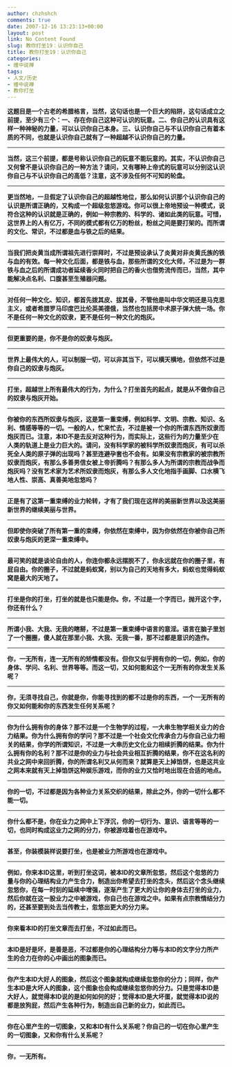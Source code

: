 ```yaml
---
author: chzhshch
comments: true
date: 2007-12-16 13:23:13+00:00
layout: post
link: No Content Found
slug: 教你打坐19：认识你自己
title: 教你打坐19：认识你自己
categories:
- 缠中说禅
tags:
- 人文/历史
- 缠中说禅
- 教你打坐
---
```


			

**这题目是一个古老的希腊格言，当然，这句话也是一个巨大的陷阱，这句话成立之前提，至少有三个：一、存在你自己这种可认识的玩意。二、你自己的认识具有这样一种神秘的力量，可以认识你自己本身。三、认识你自己与不认识你自己有着本质的不同，也就是认识你自己就有了一种超越不认识你自己的力量。**

** **

**当然，这三个前提，都是号称认识你自己的玩意不能玩意的。其实，不认识你自己又何曾不是认识你自己的一种方法？请问，又有哪种上帝式的玩意可以分别这认识你自己与不认识你自己的高低？注意，这不涉及任何不可知的轮盘。**

** **

**更当然地，一旦假定了认识你自己的超越性地位，那么如何认识那个认识你自己的认识是所谓正确的，又构成一个超级忽悠游戏。你可以很上帝地预设一种模式，说符合这种的认识就是正确的，例如一种宗教的、科学的、诸如此类的玩意。可惜，这世界上的人有亿万，不同的模式都有亿万的粉丝，粉丝之间是要打架的。而所谓的文化、常识，不过都是血与铁之后的结果。**

** **

**当我们把炎黄当成所谓祖先进行崇拜时，不过是预设承认了炎黄对非炎黄氏族的铁与血的有效。每一种文化后面，都是铁与血，那些所谓的文化大师，不过是为一群铁与血之后的所谓成功者延续香火同时把自己的香火也借势流传而已，当然，其中能解决点名利、口腹甚至生殖器问题。**

** **

**对任何一种文化、知识，都首先拨其皮、拔其骨，不管他是叫中华文明还是马克思主义，或者希腊罗马印度巴比伦英美德俄，当然也包括房中术原子弹大统一场。你不是任何一种文化的奴隶，更不是任何一种文化的炮灰。**

** **

**但更重要的是，你不是你的奴隶与炮灰。**

** **

**世界上最伟大的人，可以制服一切，可以非其当下，可以横天横地，但依然不过是你自己的奴隶与炮灰。**

** **

**打坐，超越世上所有最伟大的行为，为什么？打坐首先的起点，就是从不做你自己的奴隶与炮灰开始。**

** **

**你被你的东西所奴隶与炮灰，这是第一重束缚，例如科学、文明、宗教、知识、名利、情感等等的一切。一般的人，忙来忙去，不过是被一个你的所谓东西所奴隶而炮灰而已。注意，本ID不是去反对这种行为，而实际上，这些行为的力量至少在人类的轨道上是业力巨大的。请问，没有科学家的被科学所奴隶而炮灰，有可以杀死全人类的原子弹的出现吗？甚至连避孕套也不会有。如果没有宗教家的被宗教所奴隶而炮灰，有那么多善男信女被上帝折腾吗？有那么多人为所谓的宗教而战争而炮灰吗？没有艺术家为艺术所奴隶而炮灰，有那么多人文化地指手画脚、口水横飞地人性、崇高、真善美地忽悠吗？**

** **

**正是有了这第一重束缚的业力轮转，才有了我们现在这样的美丽新世界以及这美丽新世界的继续美丽与世界。**

** **

**但即使你突破了所有第一重的束缚，你依然在束缚中，因为你依然在你被你自己所奴隶与炮灰的更深一重束缚中。**

** **

**最可笑的就是谈论自由的人，你连你都永远摆脱不了，你永远就在你的圈子里，有屁自由。你的圈子，不过就是蚂蚁窝，别以为自己的天地有多大，蚂蚁也觉得蚂蚁窝是最大的天地了。**

** **

**打坐是你的打坐，打坐的就是也只能是你。你，不过是一个字而已，抛开这个字，你还有什么？**

** **

**所谓小我、大我、无我的瞎掰，不过是第一重束缚中语言的意淫。语言在脑子里划了一个圈圈，傻人就在那里小我、大我、无我一番，那不过都是意识的造作。**

** **

**你，一无所有，连一无所有的矫情都没有。但你又似乎拥有你的一切，例如，你的身体、学问、名利、世界等等。而这一切，又如何能和这个一无所有的你发生关系呢？**

** **

**你，无须寻找自己，你就是你，你能寻找到的都不过是你的东西，一个一无所有的你又如何能和你的东西发生任何关系呢？**

** **

**你为什么拥有你的身体？那不过是一个生物学的过程，一大串生物学相关业力的合力结果。你为什么拥有你的学问？那不过是一个社会文化传承合力与你自己业力相关的结果，你学的所谓知识，不过是一大串历史文化业力相续折腾的结果。你为什么拥有你的名利？那不过是你的业力与社会共业相互折腾的结果，你不在这名利的共业之网中来回折腾，你的所谓名利又从何而来？就算是天上掉馅饼，也是这共业之网本来就有天上掉馅饼这种娱乐游戏，而你的业力又恰时地出现在合适的地点。**

** **

**你的一切，不过都是因为各种业力关系交织的结果，除此之外，你的一切什么都不能一切。**

** **

**你什么都不是，你在业力之网中上下浮沉，你的一切行为、意识、语言等等的一切，也同时构成这业力之网的分力，你被游戏着也在游戏中。**

** **

**甚至，你装模装样说要打坐，也是被业力所游戏也在游戏中。**

** **

**例如，你来本ID这里，听到打坐这词，被本ID的文章所忽悠，然后这个忽悠的力量与你的心理结构业力产生合力，制造出你希望去打坐的念头，然后这个念头继续忽悠你，在每一时刻的延续中增强，逐渐产生了更大的让你的身体去打坐的业力，然后你就在这一股业力之中被游戏，你自己也在游戏之中。如果有点宗教情结分力的，还甚至要到处去当传教士，忽悠出更大的分力来。**

** **

**你来看本ID的打坐文章而去打坐，不过如此而已。**

** **

**本ID是好是坏，是善是恶，不过都是你的心理结构分力等与本ID的文字分力所产生的合力在你的心中画出的图象而已。**

** **

**你产生本ID大好人的图象，然后这个图象就构成继续忽悠你的分力；同样，你产生本ID是大坏人的图象，这个图象也会构成继续忽悠你的分力。只是觉得本ID是大好人，就觉得本ID说的是如何如何的好；觉得本ID是大坏蛋，就觉得本ID说的都是放狗屁，然后产生各种行为，制造出自己新的业力，如此而已。**

** **

**你在心里产生的一切图象，又和本ID有什么关系呢？你自己的一切在你心里产生的一切图象，又和你有什么关系呢？**

** **

**你，一无所有。**
